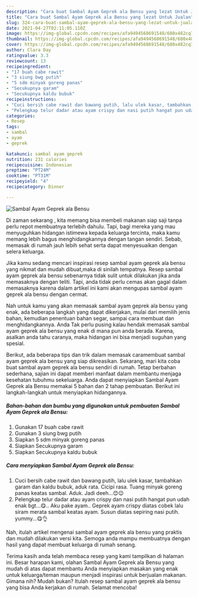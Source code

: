 ```yaml
---
description: "Cara buat Sambal Ayam Geprek ala Bensu yang lezat Untuk Jualan"
title: "Cara buat Sambal Ayam Geprek ala Bensu yang lezat Untuk Jualan"
slug: 324-cara-buat-sambal-ayam-geprek-ala-bensu-yang-lezat-untuk-jualan
date: 2021-04-27T02:11:05.110Z
image: https://img-global.cpcdn.com/recipes/afa9494568691548/680x482cq70/sambal-ayam-geprek-ala-bensu-foto-resep-utama.jpg
thumbnail: https://img-global.cpcdn.com/recipes/afa9494568691548/680x482cq70/sambal-ayam-geprek-ala-bensu-foto-resep-utama.jpg
cover: https://img-global.cpcdn.com/recipes/afa9494568691548/680x482cq70/sambal-ayam-geprek-ala-bensu-foto-resep-utama.jpg
author: Clara Day
ratingvalue: 3.3
reviewcount: 13
recipeingredient:
- "17 buah cabe rawit"
- "3 siung bwg putih"
- "5 sdm minyak goreng panas"
- "Secukupnya garam"
- "Secukupnya kaldu bubuk"
recipeinstructions:
- "Cuci bersih cabe rawit dan bawang putih, lalu ulek kasar, tambahkan garam dan kaldu bubuk, aduk rata. Cicipi rasa. Tuang minyak goreng panas keatas sambal. Aduk. Jadi deeh...😊😉"
- "Pelengkap telur dadar atau ayam crispy dan nasi putih hangat pun udah enak bgt...😋.. Aku pake ayam.. Geprek ayam crispy diatas cobek lalu siram merata sambal keatas ayam. Susun diatas sepiring nasi putih. yummy...😋👌"
categories:
- Resep
tags:
- sambal
- ayam
- geprek

katakunci: sambal ayam geprek 
nutrition: 231 calories
recipecuisine: Indonesian
preptime: "PT24M"
cooktime: "PT31M"
recipeyield: "4"
recipecategory: Dinner

---
```



![Sambal Ayam Geprek ala Bensu](https://img-global.cpcdn.com/recipes/afa9494568691548/680x482cq70/sambal-ayam-geprek-ala-bensu-foto-resep-utama.jpg)

Di zaman  sekarang , kita memang bisa membeli makanan siap saji tanpa perlu repot membuatnya terlebih dahulu. Tapi, bagi mereka yang mau menyuguhkan hidangan istimewa kepada keluarga tercinta, maka kamu memang lebih bagus menghidangkannya dengan tangan sendiri. Sebab, memasak di rumah jauh lebih sehat serta dapat menyesuaikan dengan selera keluarga.

Jika kamu sedang mencari inspirasi resep sambal ayam geprek ala bensu yang nikmat dan mudah dibuat,maka di sinilah tempatnya. Resep sambal ayam geprek ala bensu  sebenarnya tidak sulit untuk dilakukan jika anda memasaknya dengan teliti. Tapi, anda tidak perlu cemas akan gagal dalam memasaknya 
karena dalam artikel ini kami akan mengupas sambal ayam geprek ala bensu dengan cermat.  



Nah untuk kamu yang akan memasak sambal ayam geprek ala bensu yang enak, ada beberapa langkah yang dapat dikerjakan, mulai dari memilih jenis bahan, kemudian penentuan bahan segar, sampai cara membuat dan menghidangkannya. Anda Tak perlu pusing kalau hendak memasak sambal ayam geprek ala bensu yang enak di mana pun anda berada. Karena, asalkan anda  tahu caranya, maka hidangan ini bisa menjadi suguhan yang spesial.

Berikut, ada beberapa tips dan trik dalam memasak caramembuat sambal ayam geprek ala bensu yang siap dikreasikan. Sekarang, mari kita coba buat sambal ayam geprek ala bensu sendiri di rumah. Tetap berbahan sederhana, sajian ini dapat memberi manfaat dalam membantu menjaga kesehatan tubuhmu sekeluarga. Anda dapat menyiapkan Sambal Ayam Geprek ala Bensu memakai 5 bahan dan 2 tahap pembuatan. Berikut ini langkah-langkah untuk menyiapkan hidangannya.

<!--inarticleads1-->

##### Bahan-bahan dan bumbu yang digunakan untuk pembuatan Sambal Ayam Geprek ala Bensu:

1. Gunakan 17 buah cabe rawit
1. Gunakan 3 siung bwg putih
1. Siapkan 5 sdm minyak goreng panas
1. Siapkan Secukupnya garam
1. Siapkan Secukupnya kaldu bubuk




<!--inarticleads2-->

##### Cara menyiapkan Sambal Ayam Geprek ala Bensu:

1. Cuci bersih cabe rawit dan bawang putih, lalu ulek kasar, tambahkan garam dan kaldu bubuk, aduk rata. Cicipi rasa. Tuang minyak goreng panas keatas sambal. Aduk. Jadi deeh...😊😉
1. Pelengkap telur dadar atau ayam crispy dan nasi putih hangat pun udah enak bgt...😋.. Aku pake ayam.. Geprek ayam crispy diatas cobek lalu siram merata sambal keatas ayam. Susun diatas sepiring nasi putih. yummy...😋👌




Nah, itulah artikel mengenai  sambal ayam geprek ala bensu  yang praktis dan mudah dilakukan versi kita. Semoga anda mampu membuatnya dengan hasil yang dapat membuat keluarga di rumah senang. 

Terima kasih anda telah membaca resep yang kami tampilkan di halaman ini. Besar harapan kami, olahan  Sambal Ayam Geprek ala Bensu yang mudah di atas dapat membantu Anda menyiapkan masakan yang enak untuk keluarga/teman maupun menjadi inspirasi untuk berjualan makanan. Gimana nih? Mudah bukan? Itulah resep sambal ayam geprek ala bensu yang bisa Anda kerjakan di rumah. Selamat mencoba!

